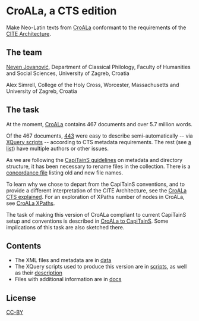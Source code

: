 # CroALa, a CTS edition

Make Neo-Latin texts from [CroALa](http://croala.ffzg.unizg.hr) conformant to the requirements of the [CITE Architecture](http://cite-architecture.github.io/).


## The team

[Neven Jovanović](http://orcid.org/0000-0002-9119-399X), Department of Classical Philology, Faculty of Humanities and Social Sciences, University of Zagreb, Croatia

Alex Simrell, College of the Holy Cross, Worcester, Massachusetts and University of Zagreb, Croatia

## The task

At the moment, [CroALa](https://github.com/nevenjovanovic/croatiae-auctores-latini-textus) contains 467 documents and over 5.7 million words.

Of the 467 documents, [443](docs/notcroalactsmulti.list) were easy to describe semi-automatically -- via [XQuery scripts](scripts/Scripts.md) -- according to CTS metadata requirements.  The rest (see [a list](docs/croalactsmulti.list)) have multiple authors or other issues.

As we are following the [CapiTainS guidelines](http://capitains.github.io/pages/guidelines) on metadata and directory structure, it has been necessary to rename files in the collection. There is a [concordance file](docs/croalactsconcordance.xml) listing old and new file names.

To learn why we chose to depart from the CapiTainS conventions, and to provide a different interpretation of the CITE Architecture, see the [CroALa CTS explained](CroALa-CTS-explained.md). For an exploration of XPaths number of nodes in CroALa, see [CroALa XPaths](CroALa-XPaths.md).

The task of making this version of CroALa compliant to current CapiTainS setup and conventions is described in [CroALa to CapiTainS](CroALa-CapiTainS.md). Some implications of this task are also sketched there.

## Contents

+ The XML files and metadata are in [data](data)
+ The XQuery scripts used to produce this version are in [scripts](scripts), as well as their [description](scripts/Scripts.md)
+ Files with additional information are in [docs](docs)

## License

[CC-BY](LICENSE.md)

